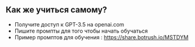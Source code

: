 ## Как же учиться самому?

- Получите доступ к GPT-3.5 на openai.com
- Пишите промпты для того чтобы начать обучаться
- Пример промптов для обучения : https://share.botrush.io/MSTDYM
